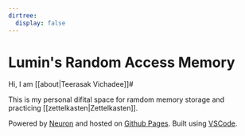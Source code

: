 ```yaml
---
dirtree:
  display: false
---
```


# Lumin's Random Access Memory

Hi, I am [[about|Teerasak Vichadee]]#

This is my personal difital space for ramdom memory storage and practicing [[zettelkasten|Zettelkasten]].

Powered by [Neuron] and hosted on [Github Pages]. Built using [VSCode].

[Neuron]: https://neuron.zettel.page
[Github Pages]: https://ilumin.github.io/notes/
[VSCode]: https://code.visualstudio.com/